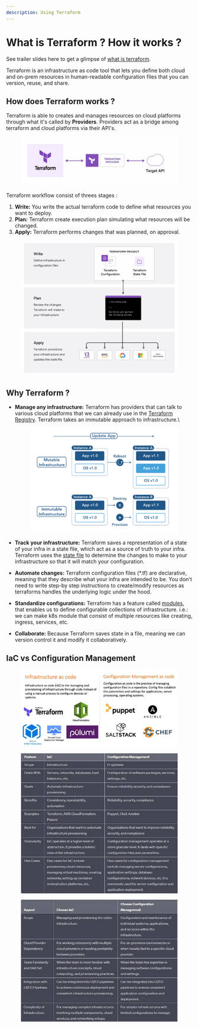 ```yaml
---
description: Using Terraform
---
```


# What is Terraform ? How it works ?

See trailer slides here to get a glimpse of [what is terraform](https://docs.google.com/presentation/d/1poFdfipf6qKC6WHynNGjUyE9SQ-TqgHG2O5vrljjgBo/edit?usp=sharing).

Terraform is an infrastructure as code tool that lets you define both cloud and on-prem resources in human-readable configuration files that you can version, reuse, and share.

## How does Terraform works ?

Terraform is able to creates and manages resources on cloud platforms through what it's called by **Providers**. Providers act as a bridge among terraform and cloud platforms via their API's.

<figure><img src=".gitbook/assets/image.png" alt=""><figcaption></figcaption></figure>

Terraform workflow consist of threes stages :&#x20;

1. **Write:** You write the actual terraform code to define what resources you want to deploy.
2. **Plan:**  Terraform create execution plan simulating what resources will be changed.
3. **Apply:** Terraform performs changes that was planned, on approval.

<figure><img src=".gitbook/assets/image (1).png" alt=""><figcaption></figcaption></figure>

## Why Terraform ?

*   **Manage any infrastructure:** Terraform has providers that can talk to various cloud platforms that we can already use in the [Terraform Registry](https://registry.terraform.io/). Terraform takes an immutable approach to infrastructure.\


    <figure><img src=".gitbook/assets/image (2).png" alt=""><figcaption></figcaption></figure>
* **Track your infrastructure:** Terraform saves a representation of a state of your infra in a state file, which act as a source of truth to your infra. Terraform uses the [state file](https://developer.hashicorp.com/terraform/language/state) to determine the changes to make to your infrastructure so that it will match your configuration.
* **Automate changes:** Terraform configuration files (\*.tf) are declarative, meaning that they describe what your infra are intended to be. You don't need to write step-by step instructions to create/modify resources as terraforms handles the underlying logic under the hood.
* **Standardize configurations:** Terraform has a feature called [modules](https://developer.hashicorp.com/terraform/language/modules), that enables us to define configurable collections of infrastructure. i.e.:  we can make k8s module that consist of multiple resources like creating, ingress, services, etc.
* **Collaborate:** Because Terraform saves state in a file, meaning we can version control it and modify it collaboratively.

## IaC vs Configuration Management <a href="#id-7612" id="id-7612"></a>

<figure><img src=".gitbook/assets/image (3).png" alt=""><figcaption></figcaption></figure>

<figure><img src=".gitbook/assets/image (4).png" alt=""><figcaption></figcaption></figure>

<figure><img src=".gitbook/assets/image (5).png" alt=""><figcaption></figcaption></figure>
